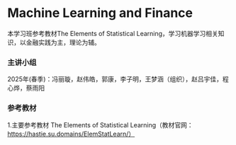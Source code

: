 # Machine Learning and Finance

本学习班参考教材The Elements of Statistical Learning，学习机器学习相关知识，以金融实践为主，理论为辅。

### 主讲小组

2025年(春季)：冯丽璇，赵伟皓，郭康，李子明，王梦涵（组织），赵吕宇佳，程心烨，蔡雨阳
### 参考教材

1.主要参考教材 The Elements of Statistical Learning（教材官网：https://hastie.su.domains/ElemStatLearn/）

